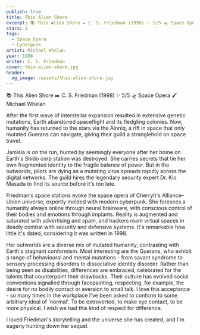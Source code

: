 ```yaml
---
publish: true
title: This Alien Shore
excerpt: 📚 This Alien Shore ✒️ C. S. Friedman (1998) ✨ 5/5 🛸 Space Opera 🖌️ Michael Whelan
stars: 5
tags:
  - Space_Opera
  - Cyberpunk
artist: Michael Whelan
year: 1998
writer: C. S. Friedman
cover: this-alien-shore.jpg
header:
  og_image: /assets/this-alien-shore.jpg
---
```

📚 This Alien Shore ✒️ C. S. Friedman (1998) ✨ 5/5 🛸 Space Opera 🖌️ Michael Whelan

After the first wave of interstellar expansion resulted in extensive genetic mutations, Earth abandoned spaceflight and its fledgling colonies. Now, humanity has returned to the stars via the Ainniq, a rift in space that only mutated Guerans can navigate, giving their guild a stranglehold on space travel.

Jamisia is on the run, hunted by seemingly everyone after her home on Earth's Shido corp station was destroyed. She carries secrets that tie her own fragmented identity to the fragile balance of power. But in the outworlds, pilots are dying as a mutating virus spreads rapidly across the digital networks. The guild hires the legendary security expert Dr. Kio Masada to find its source before it's too late.

Friedman's space stations evoke the space opera of Cherryh's Alliance–Union universe, expertly melded with modern cyberpunk. She foresees a humanity always online through neural brainware, with conscious control of their bodies and emotions through implants. Reality is augmented and saturated with advertising and spam, and hackers roam virtual spaces in deadly combat with security and defensive systems. It's remarkable how little it's dated, considering it was written in 1998.

Her outworlds are a diverse mix of mutated humanity, contrasting with Earth's stagnant conformism. Most interesting are the Guerans, who exhibit a range of behavioural and mental mutations - from savant syndrome to sensory processing disorders to dissociative identity disorder. Rather than being seen as disabilities, differences are embraced, celebrated for the talents that counterpoint their drawbacks. Their culture has evolved social conventions signalled through facepainting, respecting, for example, the desire for no bodily contact or aversion to small talk. I love this acceptance - so many times in the workplace I've been asked to conform to some arbitrary ideal of 'normal'. To be extroverted, to make eye contact, to be more physical. I wish we had this kind of respect for difference.

I loved Friedman's storytelling and the universe she has created, and I'm eagerly hunting down her sequel.